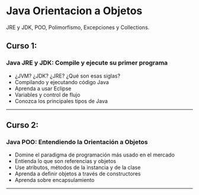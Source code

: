 # Java Orientacion a Objetos
JRE y JDK, POO, Polimorfismo, Excepciones y Collections.

## Curso 1:
### Java JRE y JDK: Compile y ejecute su primer programa
- ¿JVM? ¿JDK? ¿JRE? ¿Qué son esas siglas?
- Compilando y ejecutando código Java
- Aprenda a usar Eclipse
- Variables y control de flujo
- Conozca los principales tipos de Java 
---
## Curso 2:
### Java POO: Entendiendo la Orientación a Objetos
- Domine el paradigma de programación más usado en el mercado
- Entienda lo que son referencias y objetos
- Use atributos, métodos de la instancia y de la clase
- Aprenda a definir objetos a través de constructores
- Aprenda sobre encapsulamiento
--- 